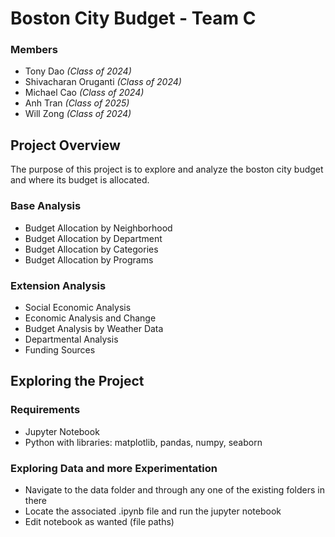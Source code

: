# Boston City Budget - Team C
### Members
* Tony Dao _(Class of 2024)_
* Shivacharan Oruganti _(Class of 2024)_  
* Michael Cao _(Class of 2024)_
* Anh Tran _(Class of 2025)_  
* Will Zong _(Class of 2024)_

## Project Overview
The purpose of this project is to explore and analyze the boston city budget and where its budget is allocated.
### Base Analysis
* Budget Allocation by Neighborhood
* Budget Allocation by Department
* Budget Allocation by Categories
* Budget Allocation by Programs
### Extension Analysis
* Social Economic Analysis
* Economic Analysis and Change
* Budget Analysis by Weather Data
* Departmental Analysis
* Funding Sources

## Exploring the Project
### Requirements
* Jupyter Notebook
* Python with libraries: matplotlib, pandas, numpy, seaborn
### Exploring Data and more Experimentation
* Navigate to the data folder and through any one of the existing folders in there
* Locate the associated .ipynb file and run the jupyter notebook
* Edit notebook as wanted (file paths)
